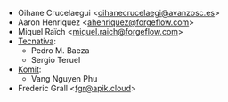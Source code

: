 - Oihane Crucelaegui \<<oihanecrucelaegi@avanzosc.es>\>
- Aaron Henriquez \<<ahenriquez@forgeflow.com>\>
- Miquel Raïch \<<miquel.raich@forgeflow.com>\>
- [Tecnativa](https://www.tecnativa.com):
  - Pedro M. Baeza
  - Sergio Teruel
- [Komit](https://komit-consulting.com):
  - Vang Nguyen Phu
- Frederic Grall \<<fgr@apik.cloud>>
